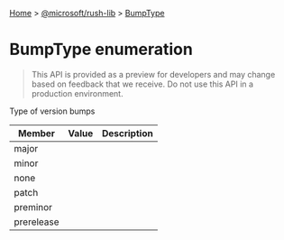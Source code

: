 [Home](./index) &gt; [@microsoft/rush-lib](rush-lib.md) &gt; [BumpType](rush-lib.bumptype.md)

# BumpType enumeration

> This API is provided as a preview for developers and may change based on feedback that we receive. Do not use this API in a production environment.

Type of version bumps

|  Member | Value | Description |
|  --- | --- | --- |
|  major |  |  |
|  minor |  |  |
|  none |  |  |
|  patch |  |  |
|  preminor |  |  |
|  prerelease |  |  |

